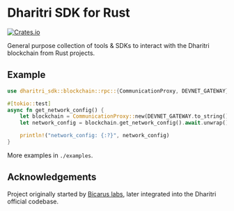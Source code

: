 # Dharitri SDK for Rust

[![Crates.io](https://img.shields.io/crates/v/dharitri-sdk)](https://crates.io/crates/dharitri-sdk)

General purpose collection of tools & SDKs to interact with the Dharitri blockchain from Rust projects.

## Example

```rust
use dharitri_sdk::blockchain::rpc::{CommunicationProxy, DEVNET_GATEWAY};

#[tokio::test]
async fn get_network_config() {
    let blockchain = CommunicationProxy::new(DEVNET_GATEWAY.to_string());
    let network_config = blockchain.get_network_config().await.unwrap();

    println!("network_config: {:?}", network_config)
}
```

More examples in `./examples`.

## Acknowledgements

Project originally started by [Bicarus labs](https://github.com/bicarus-labs/dharitri-sdk-moars), later integrated into the Dharitri official codebase.
